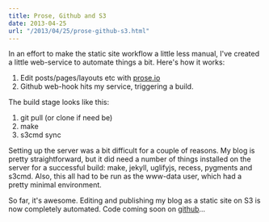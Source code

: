 ```yaml
---
title: Prose, Github and S3
date: 2013-04-25
url: "/2013/04/25/prose-github-s3.html"
---
```


In an effort to make the static site workflow a little less manual, I've created a little web-service to automate things a bit. Here's how it works:

1. Edit posts/pages/layouts etc with [prose.io](http://prose.io/)
2. Github web-hook hits my service, triggering a build.

The build stage looks like this:

1. git pull (or clone if need be)
2. make
3. s3cmd sync

Setting up the server was a bit difficult for a couple of reasons. My blog is pretty straightforward, but it did need a number of things installed on the server for a successful build: make, jekyll, uglifyjs, recess, pygments and s3cmd. Also, this all had to be run as the www-data user, which had a pretty minimal environment.

So far, it's awesome. Editing and publishing my blog as a static site on S3 is now completely automated. Code coming soon on [github](https://github.com/Andyvanee)...
